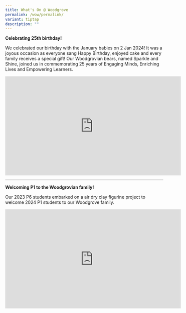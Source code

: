 ```yaml
---
title: What's On @ Woodgrove
permalink: /wow/permalink/
variant: tiptap
description: ""
---
```

<p><strong>Celebrating 25th birthday!</strong></p><p>We celebrated our birthday with the January babies on 2 Jan 2024! It was a joyous occasion as everyone sang Happy Birthday, enjoyed cake and every family receives a special gift! Our Woodgrovian bears, named Sparkle and Shine, joined us in commemorating 25 years of Engaging Minds, Enriching Lives and Empowering Learners.</p><div class="iframe-wrapper"><iframe height="315" width="560" allowfullscreen="true" frameborder="0" src="https://www.youtube.com/embed/OgQ-XUdOkH8?si=Nacfu2N8CTsvP0_l&amp;rel=0"></iframe></div><p></p><hr><p></p><p></p><p><strong>Welcoming P1 to the Woodgrovian family!</strong></p><p>Our 2023 P6 students embarked on a air dry clay figurine project to welcome 2024 P1 students to our Woodgrove family.</p><div class="iframe-wrapper"><iframe height="315" width="560" allowfullscreen="true" frameborder="0" src="https://www.youtube.com/embed/5Yy6mIBIGYM?si=y0WK2dBS4EolgeRx&amp;rel=0"></iframe></div><p></p><p></p>